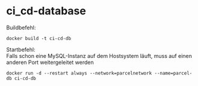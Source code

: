 # ci_cd-database

Buildbefehl:
```(bash)
docker build -t ci-cd-db
```

Startbefehl:  
Falls schon eine MySQL-Instanz auf dem Hostsystem läuft, muss auf einen anderen Port weitergeleitet werden

```(bash)
docker run -d --restart always --network=parcelnetwork --name=parcel-db ci-cd-db
```
